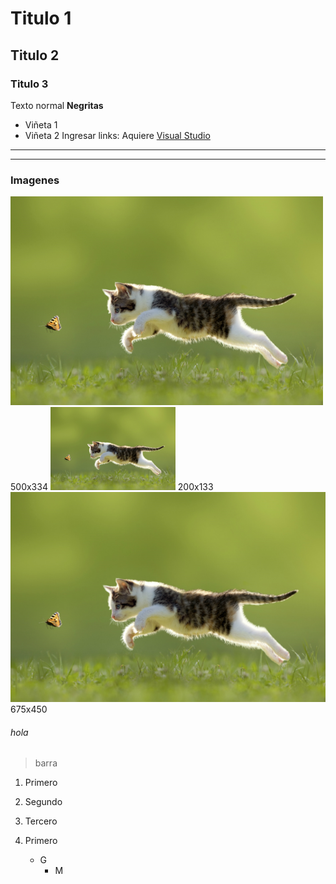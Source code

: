 # Titulo 1
## Titulo 2
### Titulo 3
Texto normal
**Negritas**
- Viñeta 1
- Viñeta 2
Ingresar links: Aquiere [Visual Studio](https://visualstudio.microsoft.com/es/downloads/)
***
---

### Imagenes
![gatito 1](https://github.com/sanchezJose07/InteligenciaArtificial/blob/main/imagenes/gatito2.png) 500x334
![gatito 2](https://github.com/sanchezJose07/InteligenciaArtificial/blob/main/imagenes/gatito1.png) 200x133
![gatito 3](https://github.com/sanchezJose07/InteligenciaArtificial/blob/main/imagenes/gatito3.png) 675x450
###### hola
> barra
1. Primero
2. Segundo
3. Tercero

1. Primero
   - G
     - M 
